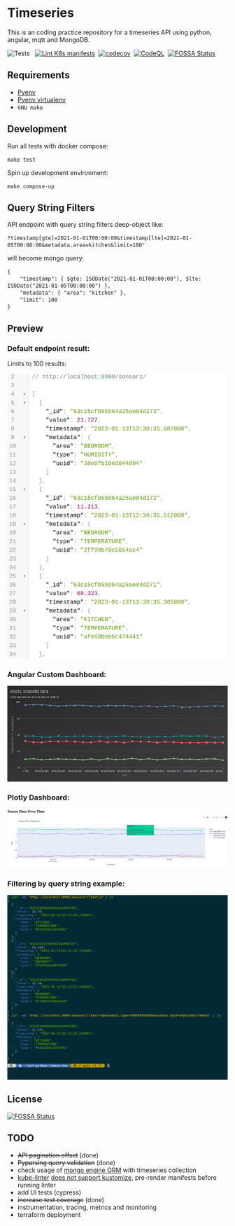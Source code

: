 # Timeseries

This is an coding practice repository for a timeseries API using python, angular, mqtt and MongoDB.

![Tests](https://github.com/rcbop/python-timeseries/actions/workflows/ci.yaml/badge.svg)
&nbsp;&nbsp;[![Lint K8s manifests](https://github.com/rcbop/python-timeseries/actions/workflows/lint-k8s-manifests.yaml/badge.svg)](https://github.com/rcbop/python-timeseries/actions/workflows/lint-k8s-manifests.yaml)&nbsp;&nbsp;[![codecov](https://codecov.io/gh/rcbop/timeseries-visualization/branch/main/graph/badge.svg?token=ijcD6RzE8L)](https://codecov.io/gh/rcbop/timeseries-visualization)&nbsp;&nbsp;[![CodeQL](https://github.com/rcbop/python-timeseries/workflows/CodeQL/badge.svg)](https://github.com/rcbop/python-timeseries/actions/workflows/github-code-scanning/codeql)&nbsp;&nbsp;[![FOSSA Status](https://app.fossa.com/api/projects/git%2Bgithub.com%2Frcbop%2Fpython-timeseries.svg?type=shield)](https://app.fossa.com/projects/git%2Bgithub.com%2Frcbop%2Fpython-timeseries?ref=badge_shield)

## Requirements

- [Pyenv](https://github.com/pyenv/pyenv)
- [Pyenv virtualenv](https://github.com/pyenv/pyenv-virtualenv)
- `GNU make`

## Development

Run all tests with docker compose:

```
make test
```

Spin up development environment:

```
make compose-up
```

## Query String Filters

API endpoint with query string filters deep-object like:

```
?timestamp[gte]=2021-01-01T00:00:00&timestamp[lte]=2021-01-05T00:00:00&metadata.area=kitchen&limit=100"
```

will become mongo query:

```
{
    "timestamp": { $gte: ISODate("2021-01-01T00:00:00"), $lte: ISODate("2021-01-05T00:00:00") },
    "metadata": { "area": "kitchen" },
    "limit": 100
}
```

## Preview

### Default endpoint result:

Limits to 100 results:

![query-result](./docs/query-result.png)

### Angular Custom Dashboard:

![dashboard](./docs/dashboard.png)

### Plotly Dashboard:

![plotly-dashboard](./docs/plotly-dash.png)

### Filtering by query string example:

![using-query-string-filters](./docs/using-query-string-filters.png)

## License
[![FOSSA Status](https://app.fossa.com/api/projects/git%2Bgithub.com%2Frcbop%2Fpython-timeseries.svg?type=large)](https://app.fossa.com/projects/git%2Bgithub.com%2Frcbop%2Fpython-timeseries?ref=badge_large)

## TODO

- ~~API pagination offset~~ (done)
- ~~Pyparsing query validation~~ (done)
- check usage of [mongo engine ORM](http://mongoengine.org/) with timeseries collection
- [kube-linter](https://docs.kubelinter.io/#/) [does not support kustomize](https://github.com/stackrox/kube-linter/issues/113), pre-render manifests before running linter
- add UI tests (cypress)
- ~~increase test coverage~~ (done)
- instrumentation, tracing, metrics and monitoring
- terraform deployment
